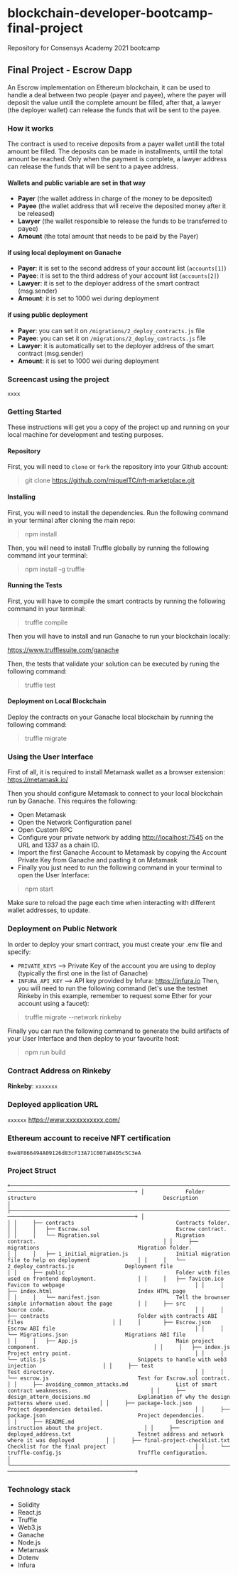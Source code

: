 # blockchain-developer-bootcamp-final-project

Repository for Consensys Academy 2021 bootcamp

## Final Project - Escrow Dapp

An Escrow implementation on Ethereum blockchain, it can be used to handle a deal between two people (payer and payee), where the payer will deposit the value untill the complete amount be filled, after that, a lawyer (the deployer wallet) can release the funds that will be sent to the payee.

### How it works

The contract is used to receive deposits from a payer wallet untill the total amount be filled. The deposits can be made in installments, untill the total amount be reached. Only when the payment is complete, a lawyer address can release the funds that will be sent to a payee address.

#### Wallets and public variable are set in that way

- **Payer** (the wallet address in charge of the money to be deposited)
- **Payee** (the wallet address that will receive the deposited money after it be released)
- **Lawyer** (the wallet responsible to release the funds to be transferred to payee)
- **Amount** (the total amount that needs to be paid by the Payer)

#### if using local deployment on Ganache

- **Payer**: it is set to the second address of your account list (`accounts[1]`)
- **Payee**: it is set to the third address of your account list (`accounts[2]`)
- **Lawyer**: it is set to the deployer address of the smart contract (msg.sender)
- **Amount**: it is set to 1000 wei during deployment

#### if using public deployment

- **Payer**: you can set it on `/migrations/2_deploy_contracts.js` file
- **Payee**: you can set it on `/migrations/2_deploy_contracts.js` file
- **Lawyer**: it is automatically set to the deployer address of the smart contract (msg.sender)
- **Amount**: it is set to 1000 wei during deployment

### Screencast using the project

`xxxx`

### Getting Started

These instructions will get you a copy of the project up and running on your local machine for development and testing purposes.

#### Repository

First, you will need to `clone` or `fork` the repository into your Github account:

> git clone <https://github.com/miquelTC/nft-marketplace.git>

#### Installing

First, you will need to install the dependencies. Run the following command in your terminal after cloning the main repo:

> npm install

Then, you will need to install Truffle globally by running the following command int your terminal:

> npm install -g truffle

#### Running the Tests

First, you will have to compile the smart contracts by running the following command in your terminal:

> truffle compile

Then you will have to install and run Ganache to run your blockchain locally:

<https://www.trufflesuite.com/ganache>

Then, the tests that validate your solution can be executed by runing the following command:

> truffle test

#### Deployment on Local Blockchain

Deploy the contracts on your Ganache local blockchain by running the following command:

> truffle migrate

### Using the User Interface

First of all, it is required to install Metamask wallet as a browser extension: <https://metamask.io/>

Then you should configure Metamask to connect to your local blockchain run by Ganache. This requires the following:

- Open Metamask
- Open the Network Configuration panel
- Open Custom RPC
- Configure your private network by adding <http://localhost:7545> on the URL and 1337 as a chain ID.
- Import the first Ganache Account to Metamask by copying the Account Private Key from Ganache and pasting it on Metamask
- Finally you just need to run the following command in your terminal to open the User Interface:

> npm start

Make sure to reload the page each time when interacting with different wallet addresses, to update.

### Deployment on Public Network

In order to deploy your smart contract, you must create your .env file and specify:

- `PRIVATE_KEYS` --> Private Key of the account you are using to deploy (typically the first one in the list of Ganache)
- `INFURA_API_KEY` --> API key provided by Infura: <https://infura.io>
Then, you will need to run the following command (let's use the testnet Rinkeby in this example, remember to request some Ether for your account using a faucet):

> truffle migrate --network rinkeby

Finally you can run the following command to generate the build artifacts of your User Interface and then deploy to your favourite host:

> npm run build

### Contract Address on Rinkeby

**Rinkeby**: `xxxxxxx`

### Deployed application URL

`xxxxxx`
<https://www.xxxxxxxxxxx.com/>

### Ethereum account to receive NFT certification

`0xe8F866494A09126d83cF13A71C007aB4D5c5C3eA`

### Project Struct

`+─────────────────────────────────────────────────────────────────────────────────────────────────────────────+
│             Folder structure                                        Description                             │
├─────────────────────────────────────────────────────────────────────────────────────────────────────────────+
│                                                                                                             │
│     ├── contracts                                Contracts folder.                                          │
│     │   ├── Escrow.sol                           Escrow contract.                                           │
│     │   └── Migration.sol                        Migration contract.                                        │
│     ├── migrations                               Migration folder.                                          │
│     │   ├── 1_initial_migration.js               Initial migration file to help on deployment               │
│     │   └── 2_deploy_contracts.js                Deployment file                                            │
│     ├── public                                   Folder with files used on frontend deployment.             │
│     │   ├── favicon.ico                          Favicon to webpage                                         │
│     │   ├── index.html                           Index HTML page                                            │
│     │   └── manifest.json                        Tell the brownser simple information about the page        │
│     ├── src                                      Source code.                                               │
│     │   ├── contracts                            Folder with contracts ABI files                            │
│     │       ├── Escrow.json                      Escrow ABI file                                            │
│     │       └── Migrations.json                  Migrations ABI file                                        │
│     │   ├── App.js                               Main project component.                                    │
│     │   ├── index.js                             Project entry point.                                       │
│     │   └── utils.js                             Snippets to handle with web3 injection                     │
│     ├── test                                     Test directory.                                            │
│     │   └── escrow.js                            Test for Escrow.sol contract.                              │
│     ├── avoiding_common_attacks.md               List of smart contract weaknesses.                         │
│     ├── design_attern_decisions.md               Explanation of why the design patterns where used.         │
│     ├── package-lock.json                        Project dependencies detailed.                             │
│     ├── package.json                             Project dependencies.                                      │
│     ├── README.md                                Description and instruction about the project.             │
│     ├── deployed_address.txt                     Testnet address and network where it was deployed          │
│     ├── final-project-checklist.txt              Checklist for the final project                            │
│     └── truffle-config.js                        Truffle configuration.                                     │
└─────────────────────────────────────────────────────────────────────────────────────────────────────────────+`

### Technology stack

- Solidity
- React.js
- Truffle
- Web3.js
- Ganache
- Node.js
- Metamask
- Dotenv
- Infura
